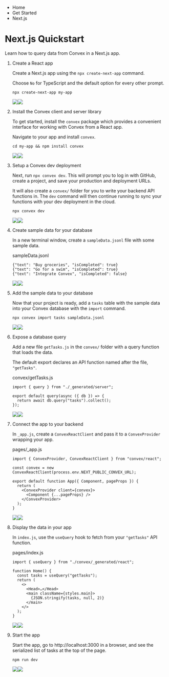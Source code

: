 <div>

<div>

<div>

<div>

-   Home
-   Get Started
-   Next.js

<div>

<div>

# Next.js Quickstart

</div>

Learn how to query data from Convex in a Next.js app.

1.  <div>

    <div>

    <div>

    Create a React app

    </div>

    Create a Next.js app using the `npx create-next-app` command.

    Choose `No` for TypeScript and the default option for every other
    prompt.

    </div>

    <div>

    <div>

    <div>

        npx create-next-app my-app

    <div>

    ![](data:image/svg+xml;base64,PHN2Zz48cGF0aD48L3BhdGg+PC9zdmc+)![](data:image/svg+xml;base64,PHN2Zz48cGF0aD48L3BhdGg+PC9zdmc+)

    </div>

    </div>

    </div>

    </div>

    </div>

2.  <div>

    <div>

    <div>

    Install the Convex client and server library

    </div>

    To get started, install the `convex` package which provides a
    convenient interface for working with Convex from a React app.

    Navigate to your app and install `convex`.

    </div>

    <div>

    <div>

    <div>

        cd my-app && npm install convex

    <div>

    ![](data:image/svg+xml;base64,PHN2Zz48cGF0aD48L3BhdGg+PC9zdmc+)![](data:image/svg+xml;base64,PHN2Zz48cGF0aD48L3BhdGg+PC9zdmc+)

    </div>

    </div>

    </div>

    </div>

    </div>

3.  <div>

    <div>

    <div>

    Setup a Convex dev deployment

    </div>

    Next, run `npx convex dev`. This will prompt you to log in with
    GitHub, create a project, and save your production and deployment
    URLs.

    It will also create a `convex/` folder for you to write your backend
    API functions in. The `dev` command will then continue running to
    sync your functions with your dev deployment in the cloud.

    </div>

    <div>

    <div>

    <div>

        npx convex dev

    <div>

    ![](data:image/svg+xml;base64,PHN2Zz48cGF0aD48L3BhdGg+PC9zdmc+)![](data:image/svg+xml;base64,PHN2Zz48cGF0aD48L3BhdGg+PC9zdmc+)

    </div>

    </div>

    </div>

    </div>

    </div>

4.  <div>

    <div>

    <div>

    Create sample data for your database

    </div>

    In a new terminal window, create a `sampleData.jsonl` file with some
    sample data.

    </div>

    <div>

    <div>

    <div>

    sampleData.jsonl

    </div>

    <div>

        {"text": "Buy groceries", "isCompleted": true}
        {"text": "Go for a swim", "isCompleted": true}
        {"text": "Integrate Convex", "isCompleted": false}

    <div>

    ![](data:image/svg+xml;base64,PHN2Zz48cGF0aD48L3BhdGg+PC9zdmc+)![](data:image/svg+xml;base64,PHN2Zz48cGF0aD48L3BhdGg+PC9zdmc+)

    </div>

    </div>

    </div>

    </div>

    </div>

5.  <div>

    <div>

    <div>

    Add the sample data to your database

    </div>

    Now that your project is ready, add a `tasks` table with the sample
    data into your Convex database with the `import` command.

    </div>

    <div>

    <div>

    <div>

        npx convex import tasks sampleData.jsonl

    <div>

    ![](data:image/svg+xml;base64,PHN2Zz48cGF0aD48L3BhdGg+PC9zdmc+)![](data:image/svg+xml;base64,PHN2Zz48cGF0aD48L3BhdGg+PC9zdmc+)

    </div>

    </div>

    </div>

    </div>

    </div>

6.  <div>

    <div>

    <div>

    Expose a database query

    </div>

    Add a new file `getTasks.js` in the `convex/` folder with a query
    function that loads the data.

    The default export declares an API function named after the file,
    `"getTasks"`.

    </div>

    <div>

    <div>

    <div>

    convex/getTasks.js

    </div>

    <div>

        import { query } from "./_generated/server";

        export default query(async ({ db }) => {
          return await db.query("tasks").collect();
        });

    <div>

    ![](data:image/svg+xml;base64,PHN2Zz48cGF0aD48L3BhdGg+PC9zdmc+)![](data:image/svg+xml;base64,PHN2Zz48cGF0aD48L3BhdGg+PC9zdmc+)

    </div>

    </div>

    </div>

    </div>

    </div>

7.  <div>

    <div>

    <div>

    Connect the app to your backend

    </div>

    In `_app.js`, create a `ConvexReactClient` and pass it to a
    `ConvexProvider` wrapping your app.

    </div>

    <div>

    <div>

    <div>

    pages/\_app.js

    </div>

    <div>

        import { ConvexProvider, ConvexReactClient } from "convex/react";

        const convex = new ConvexReactClient(process.env.NEXT_PUBLIC_CONVEX_URL);

        export default function App({ Component, pageProps }) {
          return (
            <ConvexProvider client={convex}>
              <Component {...pageProps} />
            </ConvexProvider>
          );
        }

    <div>

    ![](data:image/svg+xml;base64,PHN2Zz48cGF0aD48L3BhdGg+PC9zdmc+)![](data:image/svg+xml;base64,PHN2Zz48cGF0aD48L3BhdGg+PC9zdmc+)

    </div>

    </div>

    </div>

    </div>

    </div>

8.  <div>

    <div>

    <div>

    Display the data in your app

    </div>

    In `index.js`, use the `useQuery` hook to fetch from your
    `"getTasks"` API function.

    </div>

    <div>

    <div>

    <div>

    pages/index.js

    </div>

    <div>

        import { useQuery } from "./convex/_generated/react";

        function Home() {
          const tasks = useQuery("getTasks");
          return (
            <>
              <Head>…</Head>
              <main className={styles.main}>
                {JSON.stringify(tasks, null, 2)}
              </main>
            </>
          );
        }

    <div>

    ![](data:image/svg+xml;base64,PHN2Zz48cGF0aD48L3BhdGg+PC9zdmc+)![](data:image/svg+xml;base64,PHN2Zz48cGF0aD48L3BhdGg+PC9zdmc+)

    </div>

    </div>

    </div>

    </div>

    </div>

9.  <div>

    <div>

    <div>

    Start the app

    </div>

    Start the app, go to http://localhost:3000 in a browser, and see the
    serialized list of tasks at the top of the page.

    </div>

    <div>

    <div>

    <div>

        npm run dev

    <div>

    ![](data:image/svg+xml;base64,PHN2Zz48cGF0aD48L3BhdGg+PC9zdmc+)![](data:image/svg+xml;base64,PHN2Zz48cGF0aD48L3BhdGg+PC9zdmc+)

    </div>

    </div>

    </div>

    </div>

    </div>

</div>

</div>

</div>

</div>

</div>
